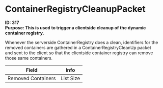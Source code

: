 # ContainerRegistryCleanupPacket

**ID: 317**  
**Purpose: This is used to trigger a clientside cleanup of the dynamic container registry.**  

Whenever the serverside ContainerRegistry does a clean, identifiers for the removed containers are gathered in a ContainerRegistryCleanUp packet and sent to the client so that the clientside container registry can remove those same containers.

<table><thead><tr><th>Field</th><th>Info</th></tr></thead><tbody>
<tr><td>Removed Containers</td><td>List Size</td></tr>
</tbody></table>